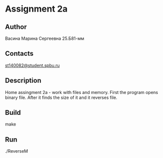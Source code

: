 # Assignment 2a
## Author
Васина Марина Сергеевна 25.Б81-мм
## Contacts
st140082@student.spbu.ru
## Description
Home assingment 2a - work with files and memory. First the program opens binary file. After it finds the size of it and it reverses file.
## Build
make
## Run
./ReverseM